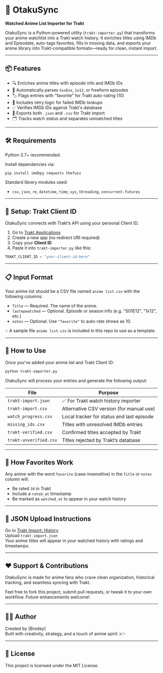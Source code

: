 # 🎌 OtakuSync  
**Watched Anime List Importer for Trakt**

OtakuSync is a Python-powered utility (`trakt-importer.py`) that transforms your anime watchlist into a Trakt watch history. It enriches titles using IMDb and Episodate, auto-tags favorites, fills in missing data, and exports your anime library into Trakt-compatible formats—ready for clean, instant import.

---

## 📦 Features

- 🔍 Enriches anime titles with episode info and IMDb IDs
- 🧠 Automatically parses `SxxExx`, `1x12`, or freeform episodes
- 🏷️ Flags entries with "favorite" for Trakt auto-rating (10)
- 🔁 Includes retry logic for failed IMDb lookups
- ✅ Verifies IMDb IDs against Trakt's database
- 📄 Exports both `.json` and `.csv` for Trakt import
- 🗂️ Tracks watch status and separates unmatched titles

---

## 🛠 Requirements

Python 3.7+ recommended.

Install dependencies via:

```bash
pip install imdbpy requests thefuzz
```

Standard library modules used:
- `csv`, `json`, `re`, `datetime`, `time`, `sys`, `threading`, `concurrent.futures`

---

## 🔐 Setup: Trakt Client ID

OtakuSync connects with Trakt’s API using your personal Client ID.

1. Go to [Trakt Applications](https://trakt.tv/oauth/applications)
2. Create a new app (no redirect URI required)
3. Copy your **Client ID**
4. Paste it into `trakt-importer.py` like this:

```python
TRAKT_CLIENT_ID = "your-client-id-here"
```

---

## 📋 Input Format

Your anime list should be a CSV file named `anime list.csv` with the following columns:

- `Title` — Required. The name of the anime.
- `lastepwatched` — Optional. Episode or season info (e.g. "S01E12", "1x12", etc.)
- `notes` — Optional. Use `"favorite"` to auto-rate shows as 10.

💡 A sample file `anime list.csv` is included in this repo to use as a template.

---

## 🚀 How to Use

Once you've added your anime list and Trakt Client ID:

```bash
python trakt-importer.py
```

OtakuSync will process your entries and generate the following output:

| File | Purpose |
|------|---------|
| `trakt-import.json` | ✅ For Trakt watch history importer |
| `trakt-import.csv` | Alternative CSV version (for manual use) |
| `watch_progress.csv` | Local tracker for status and last episode |
| `missing_ids.csv` | Titles with unresolved IMDb entries |
| `trakt-verified.csv` | Confirmed titles accepted by Trakt |
| `trakt-unverified.csv` | Titles rejected by Trakt’s database |

---

## 🧾 How Favorites Work

Any anime with the word `favorite` (case-insensitive) in the `Title` or `notes` column will:

- Be rated `10` in Trakt
- Include a `rated_at` timestamp
- Be marked as `watched_at` to appear in your watch history

---

## 📂 JSON Upload Instructions

Go to [Trakt Import: History](https://trakt.tv/users/import/export/history)  
Upload `trakt-import.json`  
Your anime titles will appear in your watched history with ratings and timestamps.

---

## ❤️ Support & Contributions

OtakuSync is made for anime fans who crave clean organization, historical tracking, and seamless syncing with Trakt.

Feel free to fork this project, submit pull requests, or tweak it to your own workflow. Future enhancements welcome!

---

## 🧙‍♂️ Author

Created by [Brodey]  
Built with creativity, strategy, and a touch of anime spirit ⚔️✨

---

## 📄 License

This project is licensed under the MIT License.
